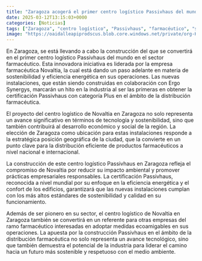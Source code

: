 ```yaml
---
title: "Zaragoza acogerá el primer centro logístico Passivhaus del mundo en el sector farma"
date: 2025-03-12T13:15:03+0000
categories: [Noticias]
tags: ["Zaragoza", "centro logístico", "Passivhaus", "farmacéutico", "sostenibilidad", "eficiencia energética", "distribución farmacéutica."]
image: "https://oaidalleapiprodscus.blob.core.windows.net/private/org-HKmKxpuNw3Y88lm4EBrIPq0n/user-ZwiCXOggLL8ZNNKE2g7rXFmV/img-wVdXISq4yiF6D2tv8c1Y99hG.png?st=2025-03-12T12%3A15%3A03Z&se=2025-03-12T14%3A15%3A03Z&sp=r&sv=2024-08-04&sr=b&rscd=inline&rsct=image/png&skoid=d505667d-d6c1-4a0a-bac7-5c84a87759f8&sktid=a48cca56-e6da-484e-a814-9c849652bcb3&skt=2025-03-11T23%3A12%3A43Z&ske=2025-03-12T23%3A12%3A43Z&sks=b&skv=2024-08-04&sig=9VITrIlz5XbLAVkvS8U0JneJRmjJEJOXvam5%2B6Ua6wc%3D"
---
```


En Zaragoza, se está llevando a cabo la construcción del que se convertirá en el primer centro logístico Passivhaus del mundo en el sector farmacéutico. Esta innovadora iniciativa es liderada por la empresa farmacéutica Novaltia, la cual está dando un paso adelante en materia de sostenibilidad y eficiencia energética en sus operaciones. Las nuevas instalaciones, que están siendo construidas en colaboración con Ergo Synergys, marcarán un hito en la industria al ser las primeras en obtener la certificación Passivhaus con categoría Plus en el ámbito de la distribución farmacéutica.

El proyecto del centro logístico de Novaltia en Zaragoza no solo representa un avance significativo en términos de tecnología y sostenibilidad, sino que también contribuirá al desarrollo económico y social de la región. La elección de Zaragoza como ubicación para estas instalaciones responde a la estratégica posición geográfica de la ciudad, que la convierte en un punto clave para la distribución eficiente de productos farmacéuticos a nivel nacional e internacional.

La construcción de este centro logístico Passivhaus en Zaragoza refleja el compromiso de Novaltia por reducir su impacto ambiental y promover prácticas empresariales responsables. La certificación Passivhaus, reconocida a nivel mundial por su enfoque en la eficiencia energética y el confort de los edificios, garantizará que las nuevas instalaciones cumplan con los más altos estándares de sostenibilidad y calidad en su funcionamiento.

Además de ser pionero en su sector, el centro logístico de Novaltia en Zaragoza también se convertirá en un referente para otras empresas del ramo farmacéutico interesadas en adoptar medidas ecoamigables en sus operaciones. La apuesta por la construcción Passivhaus en el ámbito de la distribución farmacéutica no solo representa un avance tecnológico, sino que también demuestra el potencial de la industria para liderar el camino hacia un futuro más sostenible y respetuoso con el medio ambiente.
    